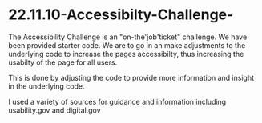 # 22.11.10-Accessibilty-Challenge-

The Accessibility Challenge is an "on-the'job'ticket" challenge. We have been provided starter code. We are to go in an make adjustments to the underlying code to increase the pages accessibilty, thus increasing the usabilty of the page for all users. 

This is done by adjusting the code to provide more information and insight in the underlying code.  

I used a variety of sources for guidance and information including usability.gov and digital.gov